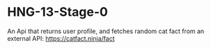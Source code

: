 # HNG-13-Stage-0
An Api that returns user profile, and fetches random cat fact from an external API: https://catfact.ninja/fact
